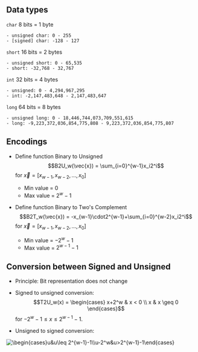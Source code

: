 ## Data types

`char`  8 bits = 1 byte
    
    - unsigned char: 0 - 255
    - [signed] char: -128 - 127

`short` 16 bits = 2 bytes

    - unsigned short: 0 - 65,535
    - short: -32,768 - 32,767

`int` 32 bits = 4 bytes

    - unsigned: 0 - 4,294,967,295
    - int: -2,147,483,648 - 2,147,483,647

`long` 64 bits = 8 bytes

    - unsigned long: 0 - 18,446,744,073,709,551,615
    - long: -9,223,372,036,854,775,808 - 9,223,372,036,854,775,807

## Encodings

- Define function Binary to Unsigned $$B2U_w(\vec{x}) = \sum_{i=0}^{w-1}x_i2^i$$ for $\vec{x}=[x_{w-1}, x_{w-2}, \dots, x_0]$
    - Min value = 0
    - Max value = $2^w-1$

- Define function Binary to Two's Complement $$B2T_w(\vec{x}) = -x_{w-1}\cdot2^{w-1}+\sum_{i=0}^{w-2}x_i2^i$$ for $\vec{x}=[x_{w-1}, x_{w-2}, \dots, x_0]$
    - Min value = $-2^w-1$
    - Max value = $2^{w-1}-1$

## Conversion between Signed and Unsigned

- Principle: Bit representation does not change

- Signed to unsigned conversion: $$T2U_w(x) = \begin{cases} 
x+2^w & x < 0 \\
x & x \geq 0
\end{cases}$$
for $-2^w-1 \leq x \leq 2^{w-1}-1$.

- Unsigned to signed conversion:
<img src="https://latex.codecogs.com/png.image?\dpi{110}\bg{black}\begin{cases}u&u\leq&space;2^{w-1}-1\\u-2^w&u>2^{w-1}-1\end{cases}" title="\begin{cases}u&u\leq 2^{w-1}-1\\u-2^w&u>2^{w-1}-1\end{cases}" />
